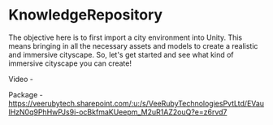 # KnowledgeRepository

The objective here is to first import a city environment into Unity. This means bringing in all the necessary assets and models to create a realistic and immersive cityscape. So, let's get started and see what kind of immersive cityscape you can create!

Video -

Package - https://veerubytech.sharepoint.com/:u:/s/VeeRubyTechnologiesPvtLtd/EVaulHzN0q9PhHwPJs9i-ocBkfmaKUeepm_M2uR1AZ2ouQ?e=z6rvd7


